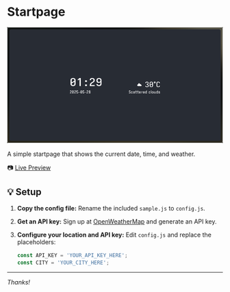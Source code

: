 # Startpage

![Preview](assets/preview.png)

A simple startpage that shows the current date, time, and weather.

:camera: [Live Preview](https://mult1v4c.github.io/startpage/)

## :bulb: Setup

1. **Copy the config file:**
   Rename the included `sample.js` to `config.js`.

2. **Get an API key:**
   Sign up at [OpenWeatherMap](https://home.openweathermap.org/api_keys) and generate an API key.

3. **Configure your location and API key:**
   Edit `config.js` and replace the placeholders:
   ```js
   const API_KEY = 'YOUR_API_KEY_HERE';
   const CITY = 'YOUR_CITY_HERE';
   ```

---

*Thanks!*

